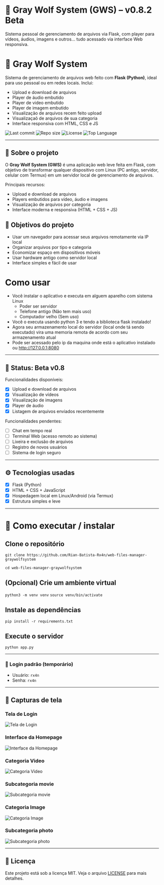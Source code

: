 # 🐺 Gray Wolf System (GWS) – v0.8.2 Beta
Sistema pessoal de gerenciamento de arquivos via Flask, com player para vídeos, áudios, imagens e outros… tudo acessado via interface Web responsiva.


# 🐺 Gray Wolf System

Sistema de gerenciamento de arquivos web feito com **Flask (Python)**, ideal para uso pessoal ou em redes locais. Inclui:
- Upload e download de arquivos
- Player de áudio embutido
- Player de video embutido
- Player de imagem embutido
- Visualização de arquivos recem feito upload
- Visualizaçaõ de arquivos de sua categoria
- Interface responsiva com HTML, CSS e JS

![Last commit](https://img.shields.io/github/last-commit/Rian-Batista-Rx4n/web-files-manager-graywolfsystem)
![Repo size](https://img.shields.io/github/repo-size/Rian-Batista-Rx4n/web-files-manager-graywolfsystem)
![License](https://img.shields.io/github/license/Rian-Batista-Rx4n/web-files-manager-graywolfsystem)
![Top Language](https://img.shields.io/github/languages/top/Rian-Batista-Rx4n/web-files-manager-graywolfsystem)

---

## 📁 Sobre o projeto

O **Gray Wolf System (GWS)** 
é uma aplicação web leve feita em Flask, com objetivo de transformar qualquer dispositivo com Linux (PC antigo, servidor, celular com Termux) em um servidor local de gerenciamento de arquivos.

Principais recursos:

- Upload e download de arquivos
- Players embutidos para vídeo, áudio e imagens
- Visualização de arquivos por categoria
- Interface moderna e responsiva (HTML + CSS + JS)

## 🎯 Objetivos do projeto

- Usar um navegador para acessar seus arquivos remotamente via IP local
- Organizar arquivos por tipo e categoria
- Economizar espaço em dispositivos móveis
- Usar hardware antigo como servidor local
- Interface simples e fácil de usar

# Como usar

- Você instalar o aplicativo e executa em alguem aparelho com sistema Linux
    - Poder ser servidor
    - Telefone antigo (Não tem mais uso)
    - Computador velho (Sem uso)
- Você o executa usando python 3 e tendo a biblioteca flask instalado!
- Agora seu armazenamento local do servidor (local onde tá sendo executado) vira uma memoria remota de acordo com seu armazenamento atual
- Pode ser acessado pelo ip da maquina onde está o aplicativo instalado ou http://127.0.0.1:8080

---

## 🚧 Status: Beta v0.8

Funcionalidades disponíveis:
- [x] Upload e download de arquivos
- [x] Visualização de vídeos
- [x] Visualização de imagens
- [x] Player de áudio
- [x] Listagem de arquivos enviados recentemente

Funcionalidades pendentes:
- [ ] Chat em tempo real
- [ ] Terminal Web (acesso remoto ao sistema)
- [ ] Lixeira e exclusão de arquivos
- [ ] Registro de novos usuários
- [ ] Sistema de login seguro

---

## ⚙️ Tecnologias usadas

- [x] Flask (Python)
- [x] HTML + CSS + JavaScript
- [x] Hospedagem local em Linux/Android (via Termux)
- [x] Estrutura simples e leve

---

# 🚀 Como executar / instalar

## Clone o repositório

`git clone https://github.com/Rian-Batista-Rx4n/web-files-manager-graywolfsystem`

`cd web-files-manager-graywolfsystem`

## (Opcional) Crie um ambiente virtual
`python3 -m venv venv`
`source venv/bin/activate`

## Instale as dependências
`pip install -r requirements.txt`

## Execute o servidor
`python app.py`

---

### 🔐 Login padrão (temporário)

- Usuário: `rx4n`  
- Senha: `rx4n`

---

## 📸 Capturas de tela

### Tela de Login
![Tela de Login](static/images/1_login.png)

### Interface da Homepage
![Interface da Homepage](static/images/2_homepage.png)

### Categoria Video
![Categoria Video](static/images/3_video.png)

### Subcategoria movie
![Subcategoria movie](static/images/4_movie.png)

### Categoria Image
![Categoria Image](static/images/5_image.png)

### Subcategoria photo
![Subcategoria photo](static/images/6_photo.png)

---

## 🧾 Licença

Este projeto está sob a licença MIT. Veja o arquivo [LICENSE](LICENSE) para mais detalhes.
